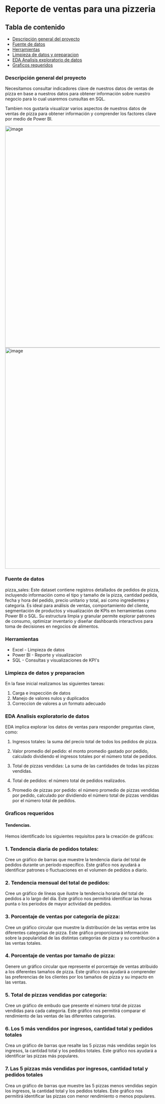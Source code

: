 # Reporte de ventas para una pizzeria

## Tabla de contenido

- [Descripción general del proyecto](#descripción-general-del-proyecto)
- [Fuente de datos](#fuente-de-datos)
- [Herramientas](#herramientas)
- [Limpieza de datos y preparacion](#limpieza-de-datos-y-preparacion)
- [EDA Analisis exploratorio de datos](#eda-analisis-exploratorio-de-datos)
- [Graficos requeridos](#graficos-requeridos)

### Descripción general del proyecto

Necesitamos consultar indicadores clave de nuestros datos de ventas de pizza en base a nuestros datos para obtener información sobre nuestro negocio para lo cual usaremos cunsultas en SQL.

Tambien nos gustaría visualizar varios aspectos de nuestros datos de ventas de pizza para obtener información y comprender los factores clave por medio de Power BI.

<img width="1318" height="722" alt="image" src="https://github.com/user-attachments/assets/ec5b04b2-0c07-4236-84b4-289f07b237d3" />

<img width="1316" height="720" alt="image" src="https://github.com/user-attachments/assets/ee70f7d5-c986-4b5e-8d99-df769363eed2" />






### Fuente de datos

pizza_sales: Este dataset contiene registros detallados de pedidos de pizza, incluyendo información como el tipo y tamaño de la pizza, cantidad pedida, fecha y hora del pedido, precio unitario y total, así como ingredientes y categoría. Es ideal para análisis de ventas, comportamiento del cliente, segmentación de productos y visualización de KPIs en herramientas como Power BI o SQL. Su estructura limpia y granular permite explorar patrones de consumo, optimizar inventario y diseñar dashboards interactivos para toma de decisiones en negocios de alimentos.


### Herramientas

  - Excel - Limpieza de datos
  - Power BI - Reporte y visualizacion
  - SQL - Consultas y visualizaciones de KPI's

### Limpieza de datos y preparacion 

En la fase inicial realizamos las siguientes tareas:
1. Carga e inspección de datos
2. Manejo de valores nulos y duplicados
3. Correccion de valores a un formato adecuado

### EDA Analisis exploratorio de datos

EDA implica explorar los datos de ventas para responder preguntas clave, como:
1. Ingresos totales: la suma del precio total de todos los pedidos de pizza.

2. Valor promedio del pedido: el monto promedio gastado por pedido, calculado dividiendo el
ingresos totales por el número total de pedidos.

3. Total de pizzas vendidas: La suma de las cantidades de todas las pizzas vendidas.

4. Total de pedidos: el número total de pedidos realizados.

5. Promedio de pizzas por pedido: el número promedio de pizzas vendidas por pedido, calculado por dividiendo el número total de pizzas vendidas por el número total de pedidos.


### Graficos requeridos

#### Tendencias.
Hemos identificado los siguientes requisitos para la creación de gráficos:

### 1. Tendencia diaria de pedidos totales:
Cree un gráfico de barras que muestre la tendencia diaria del total de pedidos durante un período específico. Este gráfico nos ayudará a identificar patrones o fluctuaciones en el volumen de pedidos a diario.
### 2. Tendencia mensual del total de pedidos:
Cree un gráfico de líneas que ilustre la tendencia horaria del total de pedidos a lo largo del día. Este gráfico nos permitirá identificar las horas punta o los periodos de mayor actividad de pedidos.
### 3. Porcentaje de ventas por categoría de pizza:
Cree un gráfico circular que muestre la distribución de las ventas entre las diferentes categorías de pizza. Este gráfico proporcionará información sobre la popularidad de las distintas categorías de pizza y su contribución a las ventas totales.
### 4. Porcentaje de ventas por tamaño de pizza:
Genere un gráfico circular que represente el porcentaje de ventas atribuido a los diferentes tamaños de pizza. Este gráfico nos ayudará a comprender las preferencias de los clientes por los tamaños de pizza y su impacto en las ventas.
### 5. Total de pizzas vendidas por categoría:
Cree un gráfico de embudo que presente el número total de pizzas vendidas para cada categoría. Este gráfico nos permitirá comparar el rendimiento de las ventas de las diferentes categorías.
### 6. Los 5 más vendidos por ingresos, cantidad total y pedidos totales
Crea un gráfico de barras que resalte las 5 pizzas más vendidas según los ingresos, la cantidad total y los pedidos totales. Este gráfico nos ayudará a identificar las pizzas más populares.
### 7. Las 5 pizzas más vendidas por ingresos, cantidad total y pedidos totales
Crea un gráfico de barras que muestre las 5 pizzas menos vendidas según los ingresos, la cantidad total y los pedidos totales. Este gráfico nos permitirá identificar las pizzas con menor rendimiento o menos populares.

